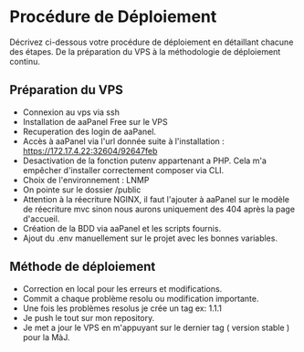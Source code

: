 # Procédure de Déploiement

Décrivez ci-dessous votre procédure de déploiement en détaillant chacune des étapes. De la préparation du VPS à la méthodologie de déploiement continu.

## Préparation du VPS
- Connexion au vps via ssh
- Installation de aaPanel Free sur le VPS
- Recuperation des login de aaPanel.
- Accès à aaPanel via l'url donnée suite à l'installation : https://172.17.4.22:32604/92647feb
- Desactivation de la fonction putenv appartenant a PHP. Cela m'a empêcher d'installer correctement composer via CLI.
- Choix de l'environnement : LNMP
- On pointe sur le dossier /public
- Attention à la réecriture NGINX, il faut l'ajouter à aaPanel sur le modèle de réecriture mvc sinon nous aurons uniquement des 404 après la page d'accueil.
- Création de la BDD via aaPanel et les scripts fournis.
- Ajout du .env manuellement sur le projet avec les bonnes variables.

## Méthode de déploiement
- Correction en local pour les erreurs et modifications.
- Commit a chaque problème resolu ou modification importante.
- Une fois les problèmes resolus je crée un tag ex: 1.1.1
- Je push le tout sur mon repository.
- Je met a jour le VPS en m'appuyant sur le dernier tag ( version stable ) pour la MàJ.
